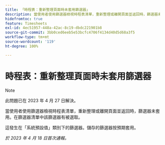 ```yaml
---
title: 「時程表：重新整理頁面時未套用篩選器」
description: 當使用者使用篩選器檢視時程表清單，重新整理或離開頁面並返回時，篩選器未套用。在篩選器清單中該篩選器有被選取。
hidefromtoc: true
feature: Timesheets
exl-id: 4ec51957-448a-42ac-8c19-dbdc221901b8
source-git-commit: 3bb0ced6eeb5e53bcfc4706f4134d40d5d68a3f5
workflow-type: tm+mt
source-wordcount: '119'
ht-degree: 100%

---
```


# 時程表：重新整理頁面時未套用篩選器

>[!NOTE]
>
>此問題已在 2023 年 4 月 27 日解決。

當使用者使用篩選器檢視時程表清單，重新整理或離開頁面並返回時，篩選器未套用。在篩選器清單中該篩選器有被選取。

這發生在「系統預設值」類別下的篩選器。儲存的篩選器按預期套用。

_於 2023 年 4 月 18 日首次通報。_
